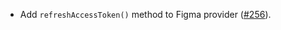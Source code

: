 - Add `refreshAccessToken()` method to Figma provider ([#256](https://github.com/pilcrowonpaper/arctic/pull/256)).
